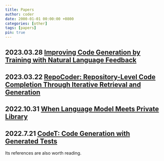 ```yaml
---
title: Papers
author: coder
date: 2000-01-01 00:00:00 +0800
categories: [other]
tags: [papers]
pin: true
---
```


## 2023.03.28 [Improving Code Generation by Training with Natural Language Feedback](https://arxiv.org/pdf/2303.16749.pdf)

## 2023.03.22 [RepoCoder: Repository-Level Code Completion Through Iterative Retrieval and Generation](https://arxiv.org/pdf/2303.12570.pdf)

## 2022.10.31 [When Language Model Meets Private Library](https://arxiv.org/pdf/2210.17236.pdf)

## 2022.7.21 [CodeT: Code Generation with Generated Tests](https://arxiv.org/pdf/2207.10397.pdf)
Its references are also worth reading.
